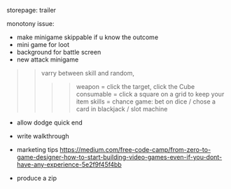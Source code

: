storepage: trailer

monotony issue:
- make minigame skippable if u know the outcome
- mini game for loot
- background for battle screen
- new attack minigame
>> varry between skill and random,
>>>> weapon = click the target, click the Cube
>>>> consumable = click a square on a grid to keep your item
>>>> skills = chance game: bet on dice / chose a card in blackjack / slot machine

- allow dodge quick end

- write walkthrough

- marketing tips https://medium.com/free-code-camp/from-zero-to-game-designer-how-to-start-building-video-games-even-if-you-dont-have-any-experience-5e2f9f45f4bb

- produce a zip
